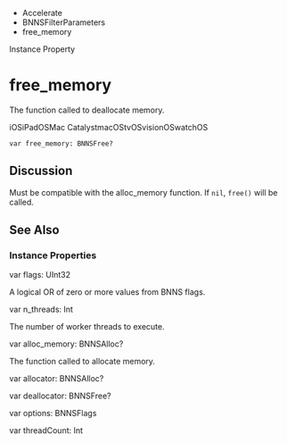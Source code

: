 

- Accelerate
- BNNSFilterParameters
-  free_memory 

Instance Property

# free_memory

The function called to deallocate memory.

iOSiPadOSMac CatalystmacOStvOSvisionOSwatchOS

``` source
var free_memory: BNNSFree?
```

## Discussion

Must be compatible with the alloc_memory function. If `nil`, `free()` will be called.

## See Also

### Instance Properties

var flags: UInt32

A logical OR of zero or more values from BNNS flags.

var n_threads: Int

The number of worker threads to execute.

var alloc_memory: BNNSAlloc?

The function called to allocate memory.

var allocator: BNNSAlloc?

var deallocator: BNNSFree?

var options: BNNSFlags

var threadCount: Int

